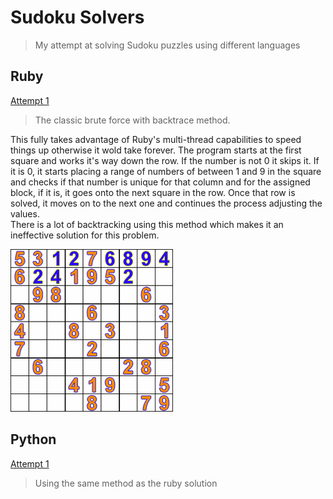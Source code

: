 # Sudoku Solvers

> My attempt at solving Sudoku puzzles using different languages

## Ruby

[Attempt 1](Ruby/lib/attempt1.rb)
> The classic brute force with backtrace method.

This fully takes advantage of Ruby's multi-thread
capabilities to speed things up otherwise it wold take forever.
The program starts at the first square and works it's
way down the row. If the number is not 0 it skips it.
If it is 0, it starts placing a range of numbers of
between 1 and 9 in the square and checks if that number
is unique for that column and for the assigned block, if it is, it goes onto the next square in the row. Once that
row is solved, it moves on to the next one and continues the process adjusting the values.  
There is a lot of backtracking using this method which
makes it an ineffective solution for this problem.

![ruby brute force demo](Ruby/images/brute.gif)

## Python

[Attempt 1](Python/data/attempt1.py)
> Using the same method as the ruby solution

